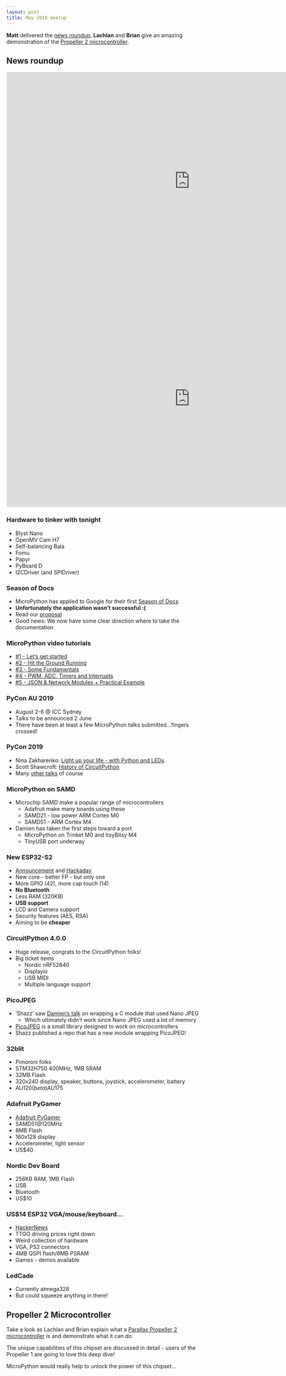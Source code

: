 ```yaml
---
layout: post
title: May 2019 meetup
---
```


**Matt** delivered the [news roundup](#News-roundup), **Lachlan** and **Brian** give an amazing demonstration of the [Propeller 2 microcontroller](#Propeller2).

## News roundup
<a name="News-roundup"></a>
<iframe src="https://docs.google.com/presentation/d/e/2PACX-1vT0VqBQiYf1sXg9DCDZ3gXQHMo--O80ZYO6IF4HcPo4G7C-qCK0JWox7k9qhKbC6VcvTvfdVtaa7wBB/embed?start=false&loop=false&delayms=3000" frameborder="0" width="960" height="569" allowfullscreen="true" mozallowfullscreen="true" webkitallowfullscreen="true"></iframe>

<iframe width="960" height="569" src="https://www.youtube.com/embed/Al-NC0zg2YE" frameborder="0" allow="accelerometer; autoplay; encrypted-media; gyroscope; picture-in-picture" allowfullscreen></iframe>

### Hardware to tinker with tonight
* Blyst Nano
* OpenMV Cam H7
* Self-balancing Bala
* Fomu
* Papyr
* PyBoard D
* I2CDriver (and SPIDriver)

### Season of Docs
* MicroPython has applied to Google for their first [Season of Docs](https://developers.google.com/season-of-docs/)
* **Unfortunately the application wasn’t successful :(**
* Read our [proposal](https://docs.google.com/document/d/1Yvca_dFPn_-BwWdsI4lUT4p-rjn5CvhrVgupiLC60_A)
* Good news: We now have some clear direction where to take the documentation

### MicroPython video tutorials
* [#1 - Let’s get started](https://www.youtube.com/watch?v=5W3WvXAmDJc&t=1s)
* [#2 - Hit the Ground Running](https://www.youtube.com/watch?v=DFp_T-H3eRc&t=1s)
* [#3 - Some Fundamentals](https://www.youtube.com/watch?v=Rd9V6qEIfv4&t=17s)
* [#4 - PWM, ADC, Timers and Interrupts](https://www.youtube.com/watch?v=Mku1Bq78nXw)
* [#5 - JSON & Network Modules + Practical Example](https://www.youtube.com/watch?v=Kqnw9jvceSg)

### PyCon AU 2019
* August 2-6 @ ICC Sydney
* Talks to be announced 2 June
* There have been at least a few MicroPython talks submitted...fingers crossed!

### PyCon 2019
* Nina Zakharenko: [Light up your life - with Python and LEDs](https://www.youtube.com/watch?v=35mXD40SvXM)
* Scott Shawcroft: [History of CircuitPython](http://pyfound.blogspot.com/2019/05/scott-shawcroft-history-of-circuitpython.html)
* Many [other talks](https://us.pycon.org/2019/schedule/talks/) of course

### MicroPython on SAMD
* Microchip SAMD make a popular range of microcontrollers
  - Adafruit make many boards using these
  - SAMD21 - low power ARM Cortex M0
  - SAMD51 - ARM Cortex M4
* Damien has taken the first steps toward a port
  - MicroPython on Trinket M0 and ItsyBitsy M4
  - TinyUSB port underway

### New ESP32-S2
* [Announcement](https://www.espressif.com/en/news/espressif-announces-%E2%80%A8esp32-s2-secure-wi-fi-mcu) and [Hackaday](https://hackaday.com/2019/05/21/new-part-day-espressif-announces-esp32-s2-with-usb/)
* New core - better FP - but only one
* More GPIO (42), more cap touch (14)
* **No Bluetooth**
* Less RAM (320KB)
* **USB support**
* LCD and Camera support 
* Security features (AES, RSA)
* Aiming to be **cheaper**

### CircuitPython 4.0.0
* Huge release, congrats to the CircuitPython folks!
* Big ticket items
  - Nordic nRF52840
  - Displayio
  - USB MIDI
  - Multiple language support

### PicoJPEG
* ‘Shazz’ saw [Damien’s talk](https://melbournemicropythonmeetup.github.io/June-2018-Meetup/) on wrapping a C module that used Nano JPEG
  - Which ultimately didn’t work since Nano JPEG used a lot of memory
* [PicoJPEG](https://github.com/richgel999/picojpeg) is a small library designed to work on microcontrollers
* Shazz published a repo that has a new module wrapping PicoJPEG!

### 32blit
* Pimoroni folks
* STM32H750 400MHz, 1MB SRAM
* 32MB Flash
* 320x240 display, speaker, buttons, joystick, accelerometer, battery
* AU$120 (beta) AU$175

### Adafruit PyGamer
* [Adafruit PyGamer](https://www.adafruit.com/product/4242)
* SAMD51@120MHz
* 8MB Flash
* 160x128 display
* Accelerometer, light sensor
* US$40

### Nordic Dev Board
* 256KB RAM, 1MB Flash
* USB
* Bluetooth
* US$10

### US$14 ESP32 VGA/mouse/keyboard...
* [HackerNews](https://news.ycombinator.com/item?id=19943059)
* TTGO driving prices right down
* Weird collection of hardware
* VGA, PS2 connectors
* 4MB QSPI flash/8MB PSRAM
* Games - demos available

### LedCade
* Currently atmega328
* But could squeeze anything in there!


<a name="Propeller2"></a>
## Propeller 2 Microcontroller
Take a look as Lachlan and Brian explain what a [Parallax Propeller 2 microcontroller](https://www.parallax.com/product/propeller-2) *is* and demonstrate what it can *do*.

The unique capabilities of this chipset are discussed in detail - users of the Propeller 1 are going to love this deep dive!

MicroPython would really help to unlock the power of this chipset...
